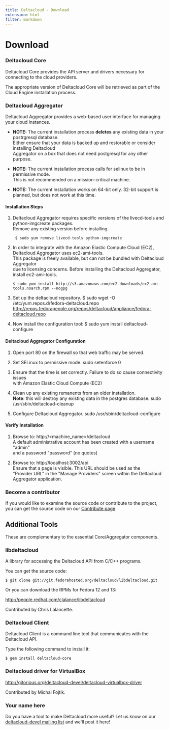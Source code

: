 ```yaml
---
title: Deltacloud - Download
extension: html
filter: markdown
---
```

Download
========
<h3 id="deltacloud-core">Deltacloud Core</h3>

Deltacloud Core provides the API server and drivers necessary for connecting
to the cloud providers.

The appropriate version of Deltacloud Core will be retrieved as part of the 
Cloud Engine installation process.

<h3 id="deltacloud-aggregator">Deltacloud Aggregator</h3>

Deltacloud Aggregator provides a web-based user interface for managing your
cloud instances.  

 + **NOTE:** The current installation process **deletes** any existing data in your postrgresql database.  
Either ensure that your data is backed up and restorable or consider installing Deltacloud  
Aggregator on a box that does not need postgresql for any other purpose.

 + **NOTE:** The current installation process calls for selinux to be in permissive mode.  
This is not recommended on a mission-critical machine.

+ **NOTE:** The current installation works on 64-bit only.  32-bit support is
planned, but does not work at this time.

#### Installation Steps ####

1. Deltacloud Aggregator requires specific versions of the livecd-tools and python-imgcreate packages.  
Remove any existing version before installing.

		$ sudo yum remove livecd-tools python-imgcreate
	
1.  In order to integrate with the Amazon Elastic Compute Cloud (EC2), Deltacloud Aggregator uses ec2-ami-tools.  
This package is freely available, but can not be bundled with Deltacloud Aggregator  
due to licensing concerns. Before installing the Deltacloud Aggregator, install ec2-ami-tools.

		$ sudo yum install http://s3.amazonaws.com/ec2-downloads/ec2-ami-tools.noarch.rpm --nogpg
 
	
1.  Set up the deltacloud repository.
		$ sudo wget -O /etc/yum.repos.d/fedora-deltacloud.repo \
			http://repos.fedorapeople.org/repos/deltacloud/appliance/fedora-deltacloud.repo

1.  Now install the configuration tool:
		$ sudo yum install deltacloud-configure
	
#### Deltacloud Aggregator Configuration ####

1.  Open port 80 on the firewall so that web traffic may be served.

1.  Set SELinux to permissive mode.
		sudo setenforce 0
		
1.  Ensure that the time is set correctly.  Failure to do so cause connectivity issues  
with Amazon Elastic Cloud Compute (EC2)

1.  Clean up any existing remanents from an older installation.  
**Note**:  this will destroy any existing data in the postgres database.
		sudo  /usr/sbin/deltacloud-cleanup
		
1.  Configure Deltacloud Aggregator.
		sudo /usr/sbin/deltacloud-configure
		
#### Verify Installation ####

1.  Browse to:  http://<machine_name>/deltacloud   
A default administrative account has been created with a username "admin"  
and a password "password" (no quotes)
	
1.  Browse to:  http://localhost:3002/api  
Ensure that a page is visible.  This URL should be used as the  
"Provider URL" in the "Manage Providers" screen within the Deltacloud Aggregator application.

### Become a contributor ###
If you would like to examine the source code or contribute to the project, you
can get the source code on our [Contribute page][Contribute].

[Contribute]: ./contribute.html



Additional Tools
----------------
These are complementary to the essential Core/Aggregator components.

<h3 id="libdeltacloud">libdeltacloud</h3>

A library for accessing the Deltacloud API from C/C++ programs.

You can get the source code:

    $ git clone git://git.fedorahosted.org/deltacloud/libdeltacloud.git

Or you can download the RPMs for Fedora 12 and 13:

<http://people.redhat.com/clalance/libdeltacloud>

Contributed by Chris Lalancette.


<h3 id="deltacloud-client">Deltacloud Client</h3>

Deltacloud Client is a command line tool that communicates with the
Deltacloud&nbsp;API.

Type the following command to install it:

    $ gem install deltacloud-core

<h3 id="virtualbox-driver">Deltacloud driver for VirtualBox</h3>

<http://gitorious.org/deltacloud-devel/deltacloud-virtualbox-driver>

Contributed by Michal Fojtik.

### Your name here ###

Do you have a tool to make Deltacloud more useful? Let us know on our
[deltacloud-devel mailing list][deltacloud-devel] and we'll post it here!

[deltacloud-devel]: https://fedorahosted.org/mailman/listinfo/deltacloud-devel
